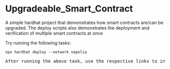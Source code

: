 # Upgradeable_Smart_Contract

A simple hardhat project that demonstrates how smart contracts are/can be upgraded.
The deploy scripts also demonstrates the deployment and verification of multiple smart contracts at once

Try running the following tasks:

```shell
npx hardhat deploy --network sepolia
```
<pre>After running the above task, use the respective links to interact with the contracts.</pre>
